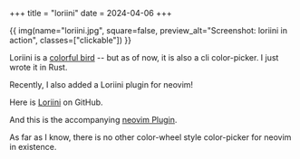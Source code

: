 +++
title = "loriini"
date = 2024-04-06
+++

{{ img(name="loriini.jpg", square=false, preview_alt="Screenshot: loriini in action", classes=["clickable"]) }}

Loriini is a [colorful bird](https://en.wikipedia.org/wiki/Loriini) -- but as of now, it is also a cli color-picker. I just wrote it in Rust.

Recently, I also added a Loriini plugin for neovim!

Here is [Loriini](https://github.com/kolja/loriini) on GitHub.

And this is the accompanying [neovim Plugin](https://github.com/kolja/loriini.nvim).

As far as I know, there is no other color-wheel style color-picker for neovim in
existence.
